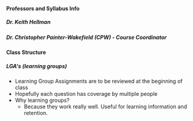 #### Professors and Syllabus Info
##### Dr. Keith Hellman

##### Dr. Christopher Painter-Wakefield (CPW) - Course Coordinator

#### Class Structure
##### LGA's (learning groups) 
- Learning Group Assignments are to be reviewed at the beginning of class
- Hopefully each question has coverage by multiple people
- Why learning groups?
	- Because they work really well. Useful for learning information and retention. 